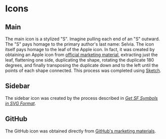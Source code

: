 # Icons

## Main

The main icon is a stylized "S". Imagine pulling each end of an "S" outward. The "S" pays homage to the primary author's last name: Selvia. The icon itself pays homage to the leaf of the Apple icon. In fact, it was created by obtaining an Apple icon from [official marketing material](https://developer.apple.com/apple-pay/marketing), extracting just the leaf, flattening one side, duplicating the shape, rotating the duplicate 180 degrees, and finally transposing the duplicate down and to the left until the points of each shape connected. This process was completed using [Sketch](https://www.sketch.com).

## Sidebar

The sidebar icon was created by the process described in [*Get SF Symbols in SVG Format*](/todo/get-sf-symbols-in-svg-format.md).

## GitHub

The GitHub icon was obtained directly from [GitHub's marketing materials](https://github.com/logos).